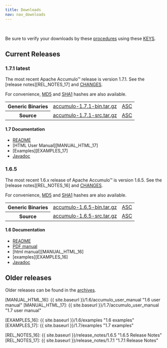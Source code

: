 ```yaml
---
title: Downloads
nav: nav_downloads
---
```


<script type="text/javascript">
/**
* Function that tracks a click on an outbound link in Google Analytics.
* This function takes a valid URL string as an argument, and uses that URL string
* as the event label.
*/
var gaCallback = function(event) {
  var hrefUrl = event.target.getAttribute('href')
  if (event.ctrlKey || event.shiftKey || event.metaKey || event.which == 2) {
    var newWin = true;}

  // $(this) != this
  var url = "http://accumulo.apache.org" + $(this).attr("id")
  if (newWin) {
    ga('send', 'event', 'outbound', 'click', url, {'nonInteraction': 1});
    return true;
  } else {
    ga('send', 'event', 'outbound', 'click', url, {'hitCallback':
    function () {window.location.href = hrefUrl;}}, {'nonInteraction': 1});
    return false;
  }
};

$( document ).ready(function() {
  if (ga.hasOwnProperty('loaded') && ga.loaded === true) {
    $('.download_external').click(gaCallback);
  }
});

var createSection = function(name, items, divider) {
  var section = '';
  if (divider == undefined) { divider = true; }
  if (divider) {
    section += '<li class="divider" <="" li=""> </li>';
  }
  section += '<li class="dropdown-header">' + name + '</li>';
  for (var i = 0; i < items.length; i++) {
    section += '<li><a href="#">' + items[i] + '</a></li>';
  }
  return section;
};

var updateLinks = function(mirror) {
  $('a[link-suffix]').each(function(i, obj) {
    $(obj).attr('href', mirror.replace(/\/+$/, "") + $(obj).attr('link-suffix'));
  });
};

var mirrorsCallback = function(json) {
  var mirrorSelection = $("#mirror_selection");
  var htmlContent =  '<span class="help-block">Select a mirror:</span>' +
    '<div class="btn-group">' +
      '<button type="button" class="btn btn-default dropdown-toggle" data-toggle="dropdown">' +
        '<span data-bind="label">' + json.preferred + '</span>&nbsp;<span class="caret">' +
      '</button>' +
      '<ul class="dropdown-menu">';

  htmlContent += createSection("Preferred Mirror (based on location)", [ json.preferred ], false);
  htmlContent += createSection("HTTP Mirrors", json.http);
  htmlContent += createSection("FTP Mirrors", json.ftp);
  htmlContent += createSection("Backup Mirrors", json.backup);

  htmlContent += '</ul></div>';
  mirrorSelection.html(htmlContent);

  $("#mirror_selection a").click(function(event) {
      var target=$(event.target);
      var mirror=target.text();
      updateLinks(mirror);
      target.closest('.btn-group').find('[data-bind="label"]').text(mirror).end();
  });

  updateLinks(json.preferred);
};

// get mirrors when page is ready
var mirrorURL = "/mirrors.cgi"; // http[s]://accumulo.apache.org/mirrors.cgi
$(function() { $.getJSON(mirrorURL + "?as_json", mirrorsCallback); });

</script>

<div id="mirror_selection"></div>
<br />

Be sure to verify your downloads by these [procedures][VERIFY_PROCEDURES] using these [KEYS][GPG_KEYS].

## Current Releases

### 1.7.1 <span class="label label-primary">latest</span>

The most recent Apache Accumulo&trade; release is version 1.7.1. See the [release notes][REL_NOTES_17] and [CHANGES][CHANGES_17].

For convenience, [MD5][MD5SUM_17] and [SHA1][SHA1SUM_17] hashes are also available.

<table class="table">
<tr>
<th>Generic Binaries</th>
<td><a href="https://www.apache.org/dyn/closer.lua/accumulo/1.7.1/accumulo-1.7.1-bin.tar.gz" link-suffix="/accumulo/1.7.1/accumulo-1.7.1-bin.tar.gz" class="download_external" id="/downloads/accumulo-1.7.1-bin.tar.gz">accumulo-1.7.1-bin.tar.gz</a></td>
<td><a href="https://www.apache.org/dist/accumulo/1.7.1/accumulo-1.7.1-bin.tar.gz.asc">ASC</a></td>
</tr>
<tr>
<th>Source</th>
<td><a href="https://www.apache.org/dyn/closer.lua/accumulo/1.7.1/accumulo-1.7.1-src.tar.gz" link-suffix="/accumulo/1.7.1/accumulo-1.7.1-src.tar.gz" class="download_external" id="/downloads/accumulo-1.7.1-src.tar.gz">accumulo-1.7.1-src.tar.gz</a></td>
<td><a href="https://www.apache.org/dist/accumulo/1.7.1/accumulo-1.7.1-src.tar.gz.asc">ASC</a></td>
</tr>
</table>

#### 1.7 Documentation
* <a href="https://github.com/apache/accumulo/blob/rel/1.7.1/README.md" class="download_external" id="/1.7/README">README</a>
* [HTML User Manual][MANUAL_HTML_17]
* [Examples][EXAMPLES_17]
* <a href="{{ site.baseurl }}/1.7/apidocs" class="download_external" id="/1.7/apidocs">Javadoc</a>

### 1.6.5

The most recent 1.6.x release of Apache Accumulo&trade; is version 1.6.5. See the [release notes][REL_NOTES_16] and [CHANGES][CHANGES_16].

For convenience, [MD5][MD5SUM_16] and [SHA1][SHA1SUM_16] hashes are also available.

<table class="table">
<tr>
<th>Generic Binaries</th>
<td><a href="https://www.apache.org/dyn/closer.lua/accumulo/1.6.5/accumulo-1.6.5-bin.tar.gz" link-suffix="/accumulo/1.6.5/accumulo-1.6.5-bin.tar.gz" class="download_external" id="/downloads/accumulo-1.6.5-bin.tar.gz">accumulo-1.6.5-bin.tar.gz</a></td>
<td><a href="https://www.apache.org/dist/accumulo/1.6.5/accumulo-1.6.5-bin.tar.gz.asc">ASC</a></td>
</tr>
<tr>
<th>Source</th>
<td><a href="https://www.apache.org/dyn/closer.lua/accumulo/1.6.5/accumulo-1.6.5-src.tar.gz" link-suffix="/accumulo/1.6.5/accumulo-1.6.5-src.tar.gz" class="download_external" id="/downloads/accumulo-1.6.5-src.tar.gz">accumulo-1.6.5-src.tar.gz</a></td>
<td><a href="https://www.apache.org/dist/accumulo/1.6.5/accumulo-1.6.5-src.tar.gz.asc">ASC</a></td>
</tr>
</table>

#### 1.6 Documentation
* <a href="https://git-wip-us.apache.org/repos/asf?p=accumulo.git;a=blob_plain;f=README;hb=rel/1.6.5" class="download_external" id="/1.6/README">README</a>
* <a href="http://search.maven.org/remotecontent?filepath=org/apache/accumulo/accumulo-docs/1.6.5/accumulo-docs-1.6.5-user-manual.pdf" class="download_external" id="/1.6/accumulo_user_manual.pdf">PDF manual</a>
* [html manual][MANUAL_HTML_16]
* [examples][EXAMPLES_16]
* <a href="{{ site.baseurl }}/1.6/apidocs" class="download_external" id="/1.6/apidocs">Javadoc</a>

## Older releases

Older releases can be found in the [archives][ARCHIVES].


[VERIFY_PROCEDURES]: https://www.apache.org/info/verification "Verify"
[GPG_KEYS]: https://www.apache.org/dist/accumulo/KEYS "KEYS"
[ARCHIVES]: https://archive.apache.org/dist/accumulo/

[MANUAL_HTML_16]: {{ site.baseurl }}/1.6/accumulo_user_manual "1.6 user manual"
[MANUAL_HTML_17]: {{ site.baseurl }}/1.7/accumulo_user_manual "1.7 user manual"

[EXAMPLES_16]: {{ site.baseurl }}/1.6/examples "1.6 examples"
[EXAMPLES_17]: {{ site.baseurl }}/1.7/examples "1.7 examples"

[CHANGES_16]: https://issues.apache.org/jira/browse/ACCUMULO/fixforversion/12333674 "1.6.5 CHANGES"
[CHANGES_17]: https://issues.apache.org/jira/browse/ACCUMULO/fixforversion/12329940 "1.7.1 CHANGES"

[REL_NOTES_16]: {{ site.baseurl }}/release_notes/1.6.5 "1.6.5 Release Notes"
[REL_NOTES_17]: {{ site.baseurl }}/release_notes/1.7.1 "1.7.1 Release Notes"

[MD5SUM_16]: https://www.apache.org/dist/accumulo/1.6.5/MD5SUM "1.6.5 MD5 file hashes"
[MD5SUM_17]: https://www.apache.org/dist/accumulo/1.7.1/MD5SUM "1.7.1 MD5 file hashes"

[SHA1SUM_16]: https://www.apache.org/dist/accumulo/1.6.5/SHA1SUM "1.6.5 SHA1 file hashes"
[SHA1SUM_17]: https://www.apache.org/dist/accumulo/1.7.1/SHA1SUM "1.7.1 SHA1 file hashes"
